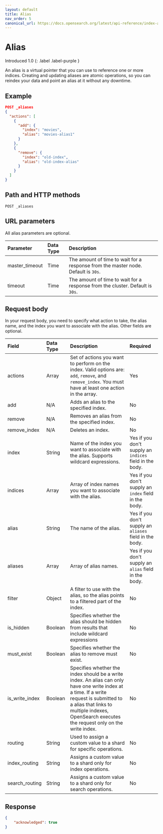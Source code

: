 ```yaml
---
layout: default
title: Alias
nav_order: 5
canonical_url: https://docs.opensearch.org/latest/api-reference/index-apis/alias/
---
```


# Alias
Introduced 1.0
{: .label .label-purple }

An alias is a virtual pointer that you can use to reference one or more indices. Creating and updating aliases are atomic operations, so you can reindex your data and point an alias at it without any downtime.


## Example

```json
POST _aliases
{
  "actions": [
    {
      "add": {
        "index": "movies",
        "alias": "movies-alias1"
      }
    },
    {
      "remove": {
        "index": "old-index",
        "alias": "old-index-alias"
      }
    }
  ]
}
```

## Path and HTTP methods

```
POST _aliases
```

## URL parameters

All alias parameters are optional.

Parameter | Data Type | Description
:--- | :--- | :---
master_timeout | Time | The amount of time to wait for a response from the master node. Default is `30s`.
timeout | Time | The amount of time to wait for a response from the cluster. Default is `30s`.

## Request body

In your request body, you need to specify what action to take, the alias name, and the index you want to associate with the alias. Other fields are optional.

Field | Data Type | Description | Required
:--- | :--- | :--- | :---
actions | Array | Set of actions you want to perform on the index. Valid options are: `add`, `remove`, and `remove_index`. You must have at least one action in the array. | Yes
add | N/A | Adds an alias to the specified index. | No
remove | N/A | Removes an alias from the specified index. | No
remove_index | N/A | Deletes an index. | No
index | String | Name of the index you want to associate with the alias. Supports wildcard expressions. | Yes if you don't supply an `indices` field in the body.
indices | Array | Array of index names you want to associate with the alias. | Yes if you don't supply an `index` field in the body.
alias | String | The name of the alias. | Yes if you don't supply an `aliases` field in the body.
aliases | Array | Array of alias names. | Yes if you don't supply an `alias` field in the body.
filter | Object | A filter to use with the alias, so the alias points to a filtered part of the index. | No
is_hidden | Boolean | Specifies whether the alias should be hidden from results that include wildcard expressions | No
must_exist | Boolean | Specifies whether the alias to remove must exist. | No
is_write_index | Boolean | Specifies whether the index should be a write index. An alias can only have one write index at a time. If a write request is submitted to a alias that links to multiple indexes, OpenSearch executes the request only on the write index. | No
routing | String | Used to assign a custom value to a shard for specific operations. | No
index_routing | String | Assigns a custom value to a shard only for index operations. | No
search_routing | String | Assigns a custom value to a shard only for search operations. | No

## Response

```json
{
    "acknowledged": true
}
```
